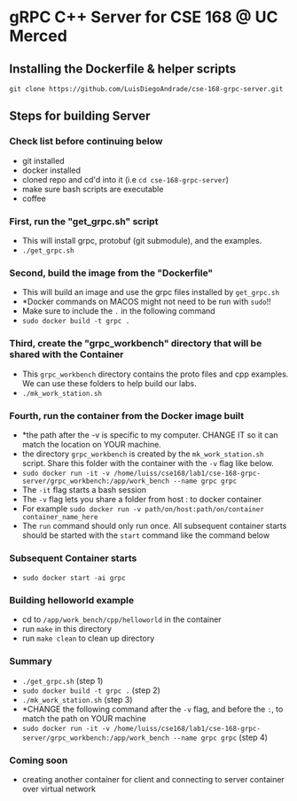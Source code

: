 # gRPC C++ Server for CSE 168 @ UC Merced

## Installing the Dockerfile & helper scripts
`git clone https://github.com/LuisDiegoAndrade/cse-168-grpc-server.git`

## Steps for building Server
### Check list before continuing below
- git installed
- docker installed
- cloned repo and cd'd into it (i.e `cd cse-168-grpc-server`)
- make sure bash scripts are executable
- coffee

### First, run the "get_grpc.sh" script
- This will install grpc, protobuf (git submodule), and the examples.
- `./get_grpc.sh`

### Second, build the image from the "Dockerfile"
- This will build an image and use the grpc files installed by `get_grpc.sh`
- *Docker commands on MACOS might not need to be run with  `sudo`!!
- Make sure to include the `.` in the following command
- `sudo docker build -t grpc .`

### Third, create the "grpc_workbench" directory that will be shared with the Container
- This `grpc_workbench` directory contains the proto files and cpp examples. We can use these folders to help build our labs.
- `./mk_work_station.sh`

### Fourth, run the container from the Docker image built
- *the path after the -v is specific to my computer. CHANGE IT so it can match the location on YOUR machine.
- the directory `grpc_workbench` is created by the `mk_work_station.sh` script. Share this folder with the container with the `-v` flag like below.
- `sudo docker run -it -v /home/luiss/cse168/lab1/cse-168-grpc-server/grpc_workbench:/app/work_bench --name grpc grpc`
- The `-it` flag starts a bash session
- The `-v` flag lets you share a folder from host : to docker container
- For example `sudo docker run -v path/on/host:path/on/container container_name_here`
- The `run` command should only run once. All subsequent container starts should be started with the `start` command like the command below

### Subsequent Container starts
- `sudo docker start -ai grpc`

### Building helloworld example
- cd to `/app/work_bench/cpp/helloworld` in the container
- run `make` in this directory
- run `make clean` to clean up directory

### Summary
- `./get_grpc.sh` (step 1)
- `sudo docker build -t grpc .` (step 2)
- `./mk_work_station.sh` (step 3)
-  *CHANGE the following command after the `-v` flag, and before the `:`, to match the path on YOUR machine
- `sudo docker run -it -v /home/luiss/cse168/lab1/cse-168-grpc-server/grpc_workbench:/app/work_bench --name grpc grpc` (step 4)

### Coming soon
- creating another container for client and connecting to server container over virtual network

